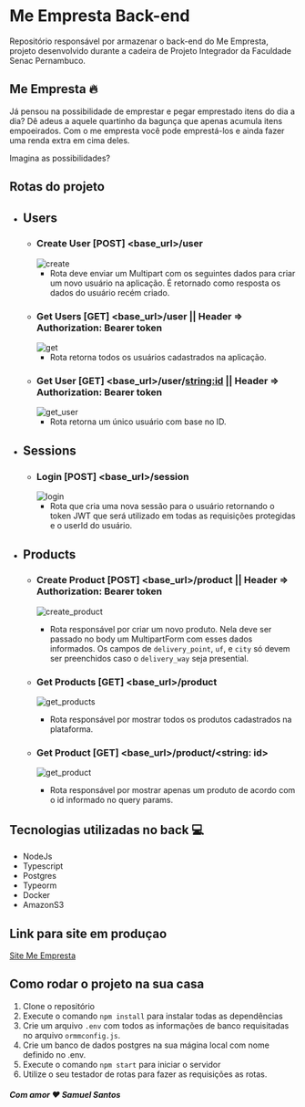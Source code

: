 # Me Empresta Back-end

Repositório responsável por armazenar o back-end do Me Empresta, projeto desenvolvido durante a cadeira de Projeto Integrador da Faculdade Senac Pernambuco.

## Me Empresta :fire:

Já pensou na possibilidade de emprestar e pegar emprestado itens do dia a dia? Dê adeus a aquele quartinho da bagunça que apenas acumula itens empoeirados. Com o me empresta você pode emprestá-los e ainda fazer uma renda extra em cima deles.

Imagina as possibilidades?

## Rotas do projeto

  - ## Users
    - ### Create User [POST] <base_url>/user
      ![create](./doc/create_user.png)
      - Rota deve enviar um Multipart com os seguintes dados para criar um novo usuário na aplicação. É retornado como resposta os dados do usuário recém criado.
    - ### Get Users [GET] <base_url>/user || Header => Authorization: Bearer token
      ![get](./doc/get_users.png)
      - Rota retorna todos os usuários cadastrados na aplicação.
    - ### Get User [GET] <base_url>/user/<string:id> || Header => Authorization: Bearer token
      ![get_user](./doc/get_user.png)
      - Rota retorna um único usuário com base no ID.

  - ## Sessions
    - ### Login [POST] <base_url>/session
      ![login](./doc/login.png)
      - Rota que cria uma nova sessão para o usuário retornando o token JWT que será utilizado em todas as requisições protegidas e o userId do usuário.

  - ## Products
    - ### Create Product [POST] <base_url>/product || Header => Authorization: Bearer token
      ![create_product](./doc/create_product.png)
      - Rota responsável por criar um novo produto. Nela deve ser passado no body um MultipartForm com esses dados informados. Os campos de `delivery_point`, `uf`, e `city` só devem ser preenchidos caso o `delivery_way` seja presential.

    - ### Get Products [GET] <base_url>/product
      ![get_products](./doc/get_products.png)
      -  Rota responsável por mostrar todos os produtos cadastrados na plataforma.

    - ### Get Product [GET] <base_url>/product/<string: id>
      ![get_product](./doc/get_product.png)
      - Rota responsável por mostrar apenas um  produto de acordo com o id informado no query params.


## Tecnologias utilizadas no back :computer:

- NodeJs
- Typescript
- Postgres
- Typeorm
- Docker
- AmazonS3

## Link para site em produçao

[Site Me Empresta](https://meempresta.vercel.app/)

## Como rodar o projeto na sua casa

1. Clone o repositório
1. Execute o comando `npm install` para instalar todas as dependências
1. Crie um arquivo `.env` com todos as informações de banco requisitadas no arquivo `ormmconfig.js`.
1. Crie um banco de dados postgres na sua mágina local com nome definido no .env.
1. Execute o comando `npm start` para iniciar o servidor
1. Utilize o seu testador de rotas para fazer as requisições as rotas.


##### Com amor :heart: Samuel Santos
